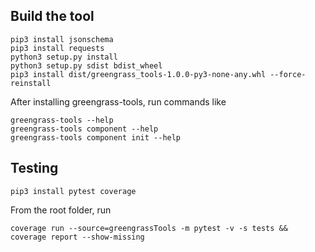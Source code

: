 
## Build the tool
```
pip3 install jsonschema
pip3 install requests
python3 setup.py install 
python3 setup.py sdist bdist_wheel 
pip3 install dist/greengrass_tools-1.0.0-py3-none-any.whl --force-reinstall 
```

After installing greengrass-tools, run commands like
```
greengrass-tools --help
greengrass-tools component --help
greengrass-tools component init --help
```

## Testing

```
pip3 install pytest coverage
```

From the root folder, run

```coverage run --source=greengrassTools -m pytest -v -s tests && coverage report --show-missing```